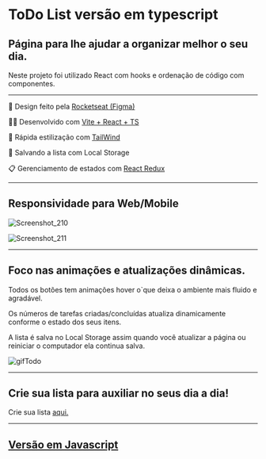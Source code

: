 <h1>ToDo List versão em typescript</h1>
<h2>Página para lhe ajudar a organizar melhor o seu dia.</h2>
<p>Neste projeto foi utilizado React com hooks e ordenação de código com componentes.</p>
<hr>
<p>🎨 Design feito pela <a
        href="https://www.figma.com/file/0n0zDN7zbzhRbaEO74Xesx/ToDo-List/duplicate">Rocketseat
        (Figma)</a>
</p>
<p>👨‍💻 Desenvolvido com <a href="https://reactjs.org">Vite + React + TS</a></p>
<p>🚀 Rápida estilização com <a href="https://tailwindcss.com">TailWind</a></p>
<p>🎒 Salvando a lista com Local Storage</p>
<p>📋 Gerenciamento de estados com <a href="https://react-redux.js.org/">React Redux</a></p>
<hr>
<h2>Responsividade para Web/Mobile</h2>

![Screenshot_210](https://user-images.githubusercontent.com/104699555/206495574-bb5f27e9-0538-4d05-984d-2847960d1b54.png)

![Screenshot_211](https://user-images.githubusercontent.com/104699555/206499446-f3dfd690-edf9-46f0-a96d-7fa6922c7129.png)

<hr>
<h2>Foco nas animações e atualizações dinâmicas.</h2>
<p>Todos os botões tem animações hover o`que deixa o ambiente mais fluido e agradável.
</p>
<p>Os números de tarefas criadas/concluídas atualiza dinamicamente conforme o estado dos seus itens.</p>
<p>A lista é salva no Local Storage assim quando você atualizar a página ou reiniciar o computador ela continua salva.
</p>

![gifTodo](https://user-images.githubusercontent.com/104699555/206501012-37bf8366-0880-4457-a248-57f7e2d91749.gif)

<hr>
<h2>Crie sua lista para auxiliar no seus dia a dia!</h2>
<p>Crie sua lista <a href="https://davimarcilio.github.io/ToDoListTypescript/">aqui.</a></p>
<hr>
<h2><a href="https://github.com/davimarcilio/ToDoList">Versão em Javascript</a></h2>
